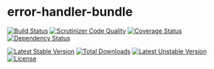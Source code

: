 error-handler-bundle
====================

[![Build Status](https://travis-ci.org/prgTW/error-handler-bundle.svg?branch=master)](https://travis-ci.org/prgTW/error-handler-bundle)
[![Scrutinizer Code Quality](https://scrutinizer-ci.com/g/prgTW/error-handler-bundle/badges/quality-score.png?b=master)](https://scrutinizer-ci.com/g/prgTW/error-handler-bundle/?branch=master)
[![Coverage Status](https://coveralls.io/repos/prgTW/error-handler-bundle/badge.png)](https://coveralls.io/r/prgTW/error-handler-bundle)
[![Dependency Status](https://www.versioneye.com/user/projects/537b5a5814c15847550000b8/badge.svg)](https://www.versioneye.com/user/projects/537b5a5814c15847550000b8)

[![Latest Stable Version](https://poser.pugx.org/prgtw/error-handler-bundle/v/stable.png)](https://packagist.org/packages/prgtw/error-handler-bundle)
[![Total Downloads](https://poser.pugx.org/prgtw/error-handler-bundle/downloads.png)](https://packagist.org/packages/prgtw/error-handler-bundle)
[![Latest Unstable Version](https://poser.pugx.org/prgtw/error-handler-bundle/v/unstable.png)](https://packagist.org/packages/prgtw/error-handler-bundle)
[![License](https://poser.pugx.org/prgtw/error-handler-bundle/license.png)](https://packagist.org/packages/prgtw/error-handler-bundle)
